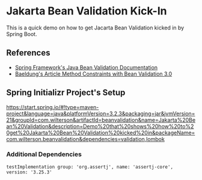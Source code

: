 # Jakarta Bean Validation Kick-In
This is a quick demo on how to get Jacarta Bean Validation kicked in by Spring Boot.

## References
- [Spring Framework's Java Bean Validation Documentation](https://docs.spring.io/spring-framework/reference/core/validation/beanvalidation.html)
- [Baeldung's Article Method Constraints with Bean Validation 3.0](https://www.baeldung.com/javax-validation-method-constraints#1-automatic-validation-with-spring)

## Spring Initializr Project's Setup
https://start.spring.io/#!type=maven-project&language=java&platformVersion=3.2.3&packaging=jar&jvmVersion=21&groupId=com.wilterson&artifactId=beanvalidation&name=Jakarta%20Bean%20Validation&description=Demo%20that%20shows%20how%20to%20get%20Jakarta%20Bean%20Validation%20kicked%20in&packageName=com.wilterson.beanvalidation&dependencies=validation,lombok

### Additional Dependencies
```
testImplementation group: 'org.assertj', name: 'assertj-core', version: '3.25.3'
```